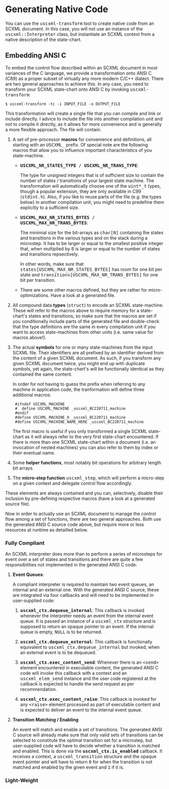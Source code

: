 # Generating Native Code

You can use the <tt>uscxml-transform</tt> tool to create native code from an
SCXML document. In this case, you will not use an instance of the
<tt>uscxml::Interpreter</tt> class, but instantiate an SCXML context from a
native description of the state-chart.

## Embedding ANSI C

To embed the control flow described within an SCXML document in most variances
of the C language, we provide a transformation onto ANSI C (C89) as a proper
subset of virtually any more modern C/C++ dialect. There are two general
approaches to achieve this. In any case, you need to transform your SCXML
state-chart onto ANSI C by invoking <tt>uscxml-transform</tt>:

    $ uscxml-transform -tc -i INPUT_FILE -o OUTPUT_FILE

This transformation will create a single file that you can compile and link or
include directly. I advice to include the file into another compilation unit
and not to compile it directly, as it allows for more convenience and is
generally a more flexible approach. The file will contain:

1. A set of pre-processor **macros** for convenience and definitions, all starting
with an <tt>USCXML_</tt> prefix. Of special note are the following macros that
allow you to influence important characteristics of you state-machine.

    * <tt>**USCXML_NR_STATES_TYPE** / **USCXML_NR_TRANS_TYPE**</tt>: 
    
        The type for unsigned integers that is of sufficient size to contain
        the number of states / transitions of your largest state machine. The
        transformation will automatically choose one of the <tt>uint*_t</tt>
        types, though a popular extension, they are only available in C99
        (<tt>stdint.h</tt>). Also, if you like to reuse parts of the file (e.g.
        the types below) in another compilation unit, you might need to
        predefine them explicitly to a sufficient size.

    * <tt>**USCXML_MAX_NR_STATES_BYTES** / **USCXML_MAX_NR_TRANS_BYTES**</tt>: 

        The minimial size for the bit-arrays as <tt>char[N]</tt> containing the
        states and transitions in the various types and on the stack during a
        microstep. It has to be larger or equal to the smallest positive
        integer that, when multiplied by 8 is larger or equal to the number of
        states and transitions repsectively. 
        
        In other words, make sure that
        <tt>states[USCXML_MAX_NR_STATES_BYTES]</tt> has room for one bit per
        state and <tt>transitions[USCXML_MAX_NR_TRANS_BYTES]</tt> for one bit
        per transition.

    * There are some other macros defined, but they are rather for
      micro-optimizations. Have a look at a generated file.

2. All compound data **types** (<tt>struct</tt>) to encode an SCXML state-machine.
These will refer to the macros above to require memory for a state-chart's
states and transitions, so make sure that the macros are set if you
conditionally include parts of the generated file and double-check that the
type definitions are the same in every compilation unit if you want to access
state-machines from other units (i.e. same value for macros above!).

3. The actual **symbols** for one or many state-machines from the input SCXML
file. Their identifiers are all prefixed by an identifier derived from the
content of a given SCXML document. As such, if you transform any given SCXML
document twice, you might end up with duplicate symbols, yet again, the
state-chart's will be functionally identical as they contained the same content.

    In order for not having to guess the prefix when referring to any machine
    in application code, the tranformation will define three additional macros:

        #ifndef USCXML_MACHINE
        #  define USCXML_MACHINE _uscxml_BC220711_machine
        #endif
        #define USCXML_MACHINE_0 _uscxml_BC220711_machine
        #define USCXML_MACHINE_NAME_HERE _uscxml_BC220711_machine

    The first macro is useful if you only transformed a single SCXML
    state-chart as it will always refer to the very first state-chart
    encountered. If there is more than one SCXML state-chart within a document
    (i.e. an invocation of nested machines) you can also refer to them by index
    or their eventual name.

4. Some **helper functions**, most notably bit operations for arbitrary length
bit arrays.

5. The **micro-step function** <tt>uscxml_step</tt>, which will perform a
micro-step on a given context and delegate control flow accordingly.

These elements are always contained and you can, selectively, disable their
inclusion by pre-defining respective macros (have a look at a generated source
file).

Now in order to actually use an SCXML document to manage the control flow among
a set of functions, there are two general approaches. Both use the generated
ANSI C source code above, but require more or less resources at runtime as
detailled below.

### Fully Compliant

An SCXML interpreter does more than to perform a series of microsteps for event
over a set of states and transitions and there are quite a few responsibilities
not implemented in the generated ANSI C code:

1. **Event Queues**:

    A compliant interpreter is required to maintain two event queues, an
    internal and an external one. With the generated ANSI C source, these are
    integrated via four callbacks and will need to be implemented in
    user-supplied code:
    
    1. <tt>**uscxml_ctx.dequeue_internal**</tt>: This callback is invoked
    whenever the interpreter needs an event from the internal event queue. It
    is passed an instance of a <tt>uscxml_ctx</tt> structure and is supposed to
    return an opaque pointer to an event. If the internal queue is empty,
    <tt>NULL</tt> is to be returned.
    
    2. <tt>**uscxml_ctx.dequeue_external**</tt>: This callback is functionally
    equivalent to <tt>uscxml_ctx.dequeue_internal</tt> but invoked, when an
    external event is to be dequeued.

    3. <tt>**uscxml_ctx.exec_content_send**</tt>: Whenever there is an
    <tt>&lt;send></tt> element encountered in executable content, the generated
    ANSI C code will invoke this callback with a context and an
    <tt>uscxml_elem_send</tt> instance and the user code registered at the
    callback is expected to handle the send request as per recommendation.

    4. <tt>**uscxml_ctx.exec_content_raise**</tt>: This callback is invoked for
    any <tt>&lt;raise></tt> element processed as part of executable content and
    is expected to deliver an event to the internal event queue.
    
2. **Transition Matching / Enabling**

    An event will match and enable a set of transitions. The generated ANSI C
    source will already make sure that only valid sets of transitions can be
    selected to constitute the optimal transition set for a microstep, but
    user-supplied code will have to decide whether a transition is matched and
    enabled. This is done via the <tt>**uscxml_ctx.is_enabled**</tt> callback.
    It receives a context, a <tt>uscxml_transition</tt> structure and the
    opaque event pointer and will have to return <tt>0</tt> for when the
    transition is not matched and enabled by the given event and <tt>1</tt> if
    it is.


### Light-Weight
